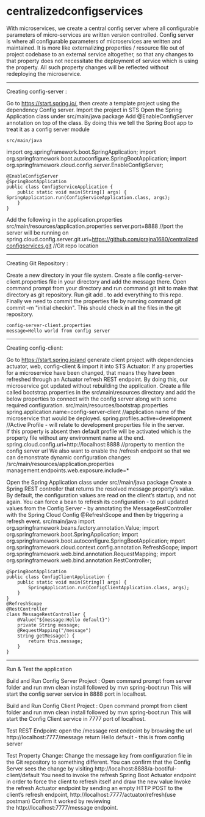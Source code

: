 # centralizedconfigservices

With microservices, we create a central config server where all configurable parameters of micro-services are written version controlled. Config server is where all configurable parameters of microservices are written and maintained. It is more like externalizing properties / resource file out of project codebase to an external service altogether, so that any changes to that property does not necessitate the deployment of service which is using the property. All such property changes will be reflected without redeploying the microservice.

------------------------------------------------------------------------------------------------------------------------------
Creating config-server :

Go to https://start.spring.io/, then create a template project using the dependency Config server.
Import the project in STS 
Open the Spring Application class under src/main/java package 
Add @EnableConfigServer annotation on top of the class. By doing this we tell the Spring Boot app to treat it as a config server module	

	src/main/java

import org.springframework.boot.SpringApplication;
	import org.springframework.boot.autoconfigure.SpringBootApplication;
	import org.springframework.cloud.config.server.EnableConfigServer;
	
	@EnableConfigServer
	@SpringBootApplication
	public class ConfigServiceApplication {
	    public static void main(String[] args) {        							SpringApplication.run(ConfigServiceApplication.class, args);
	    }
	}

Add the following in the application.properties 
src/main/resources/application.properties
server.port=8888 //port the server will be running on
spring.cloud.config.server.git.uri=https://github.com/prajna1680/centralizedconfigservices.git //Git repo location 

-----------------------------------------------------------------------------------------------------------------------------------
Creating Git Repository :

Create a new directory in your file system.
Create a file config-server-client.properties file in your directory and add the message there.
Open command prompt from your directory and run command git init to make that directory as git repository.
Run git add . to add everything to this repo.
Finally we need to commit the properties file by running command git commit –m "initial checkin". This should check in all the files in the git repository.

	config-server-client.properties
	message=Hello world from config server

-----------------------------------------------------------------------------------------------------------------------------------
Creating config-client:

Go to https://start.spring.io/and generate client project with dependencies actuator, web, config-client & import it into STS
Actuator: If any properties for a microservice have been changed, that means they have been refreshed through an Actuator refresh REST endpoint. By doing this, our microservice got updated without rebuilding the application.
Create a file called bootstrap.properties in the src\main\resources directory and add the below properties to connect with the config server along with some required configuration.
src/main/resources/bootstrap.properties
spring.application.name=config-server-client //application name of the microservice that would be deployed.
	spring.profiles.active=development //Active Profile - will relate to development 	properties file in the server. If this property is absent then default profile will be 	activated which is the property file without any environment name at the end.
	spring.cloud.config.uri=http://localhost:8888 //property to mention the config server 	url
We also want to enable the /refresh endpoint so that we can demonstrate dynamic configuration changes:
 /src/main/resources/application.properties
management.endpoints.web.exposure.include=*

Open the Spring Application class under src//main/java package
Create a Spring REST controller that returns the resolved message property’s value. 
By default, the configuration values are read on the client’s startup, and not again. You can force a bean to refresh its configuration - to pull updated values from the Config Server - by annotating the MessageRestController with the Spring Cloud Config @RefreshScope and then by triggering a  refresh event. 
	src/main/java
	import org.springframework.beans.factory.annotation.Value;
	import org.springframework.boot.SpringApplication;
	import org.springframework.boot.autoconfigure.SpringBootApplication;
	mport org.springframework.cloud.context.config.annotation.RefreshScope;
	import org.springframework.web.bind.annotation.RequestMapping;
	import org.springframework.web.bind.annotation.RestController;
	
	@SpringBootApplication
	public class ConfigClientApplication {
	    public static void main(String[] args) {
	        SpringApplication.run(ConfigClientApplication.class, args);
	    }
	}
	@RefreshScope
	@RestController
	class MessageRestController {
	    @Value("${message:Hello default}")
	    private String message;
	    @RequestMapping("/message")
	    String getMessage() {
	        return this.message;
	    }
	}

----------------------------------------------------------------------------------------------------------------------------------
Run & Test the application

Build and Run Config Server Project :
Open command prompt from server folder and run mvn clean install followed by mvn spring-boot:run
This will start the config server service in 8888 port in localhost.

Build and Run Config Client Project :
Open command prompt from client folder and run mvn clean install followed by mvn spring-boot:run
This will start the Config Client service in 7777 port of localhost.

Test REST Endpoint:
open the /message rest endpoint by browsing the url http://localhost:7777/message
return Hello default - this is from config server

Test Property Change:
Change the message key from configuration file in the Git repository to something different.
You can confirm that the Config Server sees the change by visiting http://localhost:8888/a-bootiful-client/default
You need to invoke the refresh Spring Boot Actuator endpoint in order to force the client to refresh itself and draw the new value 
Invoke the refresh Actuator endpoint by sending an empty HTTP POST to the client’s refresh endpoint, http://localhost:7777/actuator/refresh(use postman)
Confirm it worked by reviewing the http://localhost:7777/message endpoint.
